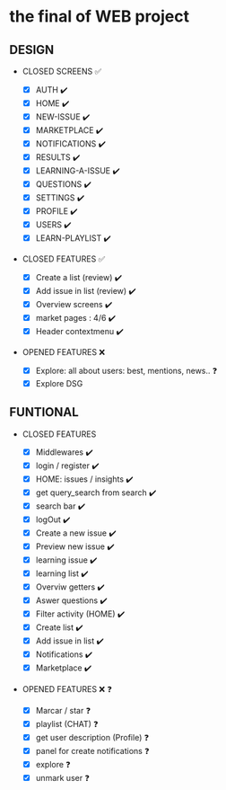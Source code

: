 # the final of WEB project

## DESIGN

- CLOSED SCREENS ✅

  - [x] AUTH ✔️️
  - [x] HOME ✔️️
  - [x] NEW-ISSUE ✔️️
  - [x] MARKETPLACE ✔️️
  - [x] NOTIFICATIONS ✔️️
  - [x] RESULTS ✔️️
  - [x] LEARNING-A-ISSUE ✔️️
  - [x] QUESTIONS ✔️️
  - [x] SETTINGS ✔️️
  - [x] PROFILE ✔️
  - [x] USERS ✔️
  - [x] LEARN-PLAYLIST ✔️

- CLOSED FEATURES ✅

  - [x] Create a list (review) ✔️
  - [x] Add issue in list (review) ✔️
  - [x] Overview screens ✔️
  - [x] market pages : 4/6 ✔️
  - [x] Header contextmenu ✔️

- OPENED FEATURES ❌
  - [x] Explore: all about users: best, mentions, news.. ❓
  - [x] Explore DSG

## FUNTIONAL

- CLOSED FEATURES

  - [x] Middlewares ✔️
  - [x] login / register ✔️
  - [x] HOME: issues / insights ✔️
  - [x] get query_search from search ✔️
  - [x] search bar ✔️
  - [x] logOut ✔️
  - [x] Create a new issue ✔️
  - [x] Preview new issue ✔️
  - [x] learning issue ✔️
  - [x] learning list ✔️
  - [x] Overviw getters ✔️
  - [x] Aswer questions ✔️
  - [x] Filter activity (HOME) ✔️
  - [x] Create list ✔️
  - [x] Add issue in list ✔️
  - [x] Notifications ✔️
  - [x] Marketplace ✔️

- OPENED FEATURES ❌ ❓
  - [x] Marcar / star ❓
  - [x] playlist (CHAT) ❓
  - [x] get user description (Profile) ❓
  - [x] panel for create notifications ❓
  - [x] explore ❓
  - [x] unmark user ❓
